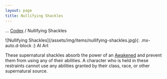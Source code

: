 ```yaml
---
layout: page
title: Nullifying Shackles
---
```

<span class="breadcrumbs" markdown="1">... [Codex](/codex) / Nullifying Shackles</span>
<div class="position-placeholder" markdown="1">
![Nullifying Shackles](/assets/img/items/nullifying-shackles.jpg){: .mx-auto.d-block :}
<span class="ai-img">AI Art</span>
</div>

These supernatural shackles absorb the power of an [Awakened](/codex/the-awakened) and prevent them from using any of their abilities. A character who is held in these restraints cannot use any abilities granted by their class, race, or other supernatural source.